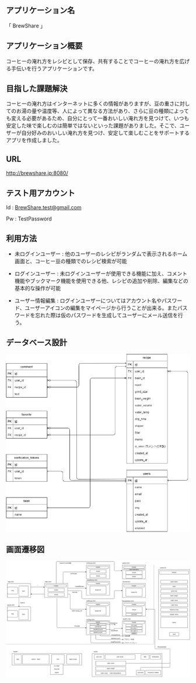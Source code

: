 ## アプリケーション名
「 BrewShare 」

## アプリケーション概要
コーヒーの淹れ方をレシピとして保存、共有することでコーヒーの淹れ方を広げる手伝いを行うアプリケーションです。


## 目指した課題解決
コーヒーの淹れ方はインターネットに多くの情報がありますが、豆の重さに対してのお湯の量や温度等、人によって異なる方法があり、さらに豆の種類によっても変える必要があるため、自分にとって一番おいしい淹れ方を見つけて、いつも安定した味で楽しむのは簡単ではないといった課題がありました。そこで、ユーザーが自分好みのおいしい淹れ方を見つけ、安定して楽しむことをサポートするアプリを作成しました。

## URL
http://brewshare.jp:8080/

## テスト用アカウント
Id : BrewShare.test@gmail.com

Pw : TestPassword

## 利用方法
- 未ログインユーザー : 他のユーザーのレシピがランダムで表示されるホーム画面と、コーヒー豆の種類でのレシピ検索が可能

- ログインユーザー : 未ログインユーザーが使用できる機能に加え、コメント機能やブックマーク機能を使用できる他、レシピの追加や削除、編集などの基本的な操作が可能

- ユーザー情報編集 : ログインユーザーについてはアカウント名やパスワード、ユーザーアイコンの編集をマイページから行うことが出来る。またパスワードを忘れた際は仮のパスワードを生成してユーザーにメール送信を行う。

## データベース設計
![ER図](./ReadmeImages/ER.png)

## 画面遷移図
![画面遷移図](./ReadmeImages/screen.png)
